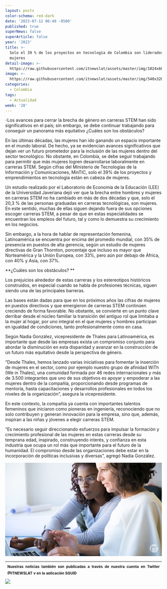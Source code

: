 ```yaml
---
layout: posts
color-schema: red-dark
date: '2023-07-12 06:40 -0500'
published: true
superNews: false
superArticle: false
year: '2023'
title: >-
  Solo el 39 % de los proyectos en tecnología de Colombia son liderados por
  mujeres
detail-image: >-
  https://raw.githubusercontent.com/itnewslat/assets/master/img/1024x680/dos-mujeres-una-laptop-g.jpg
image: >-
  https://raw.githubusercontent.com/itnewslat/assets/master/img/540x320/dos-mujeres-una-laptop-p.jpg
categories:
  - Colombia
tags:
  - Actualidad
week: '28'
---
```

-Los avances para cerrar la brecha de género en carreras STEM han sido significativos en el país; sin embargo, se debe continuar trabajando para conseguir un panorama más equitativo ¿Cuáles son los obstáculos?

En las últimas décadas, las mujeres han ido ganando un espacio importante en el mundo laboral. De hecho, ya se evidencian avances significativos que dejan ver un futuro prometedor para la inclusión de las mujeres dentro del sector tecnológico. No obstante, en Colombia, se debe seguir trabajando para permitir que más mujeres logren desarrollarse laboralmente en carreras STEM. Según cifras del Ministerio de Tecnologías de la Información y Comunicaciones, MinTIC, solo el 39% de los proyectos y emprendimientos en tecnología están en cabeza de mujeres.

Un estudio realizado por el Laboratorio de Economía de la Educación (LEE) de la Universidad Javeriana dejó ver que la brecha entre hombres y mujeres en carreras STEM no ha cambiado en más de dos décadas y que, solo el 20,3 % de las personas graduadas en carreras tecnológicas, son mujeres. En este sentido, muchas de ellas siguen dejando fuera de sus opciones escoger carreras STEM, a pesar de que en estas especialidades se encuentran los empleos del futuro, tal y como lo demuestra su crecimiento en los negocios. 

Sin embargo, a la hora de hablar de representación femenina, Latinoamérica se encuentra por encima del promedio mundial, con 35% de presencia en puestos de alta gerencia, según un estudio de mujeres directivas de Gran Thornton, porcentaje que incluso es mayor que Norteamérica y la Unión Europea, con 33%, pero aún por debajo de África, con 40% y Asia, con 37%.

**¿Cuáles son los obstáculos? **

Los prejuicios alrededor de estas carreras y los estereotipos históricos construidos, en especial cuando se habla de profesiones técnicas, siguen siendo una de las principales barreras.

Las bases están dadas para que en los próximos años las cifras de mujeres en puestos directivos y que emergieron de carreras STEM continúen creciendo de forma favorable. No obstante, se convierte en un punto clave derribar desde el núcleo familiar la transición del antiguo rol que limitaba a la mujer al hogar, por uno integral en el que mujeres y hombres participan en igualdad de condiciones, tanto profesionalmente como en casa.

Según Nadia González, vicepresidente de Thales para Latinoamérica, es importante que desde las empresas exista un compromiso conjunto para abordar la disminución en esta disparidad y avanzar en la construcción de un futuro más equitativo desde la perspectiva de género.

“Desde Thales, hemos lanzado varias iniciativas para fomentar la inserción de mujeres en el sector, como por ejemplo nuestro grupo de afinidad WiTh (We in Thales), una comunidad formada por 46 redes internacionales y más de 3.500 integrantes que uno de sus objetivos es apoyar y empoderar a las mujeres dentro de la compañía, proporcionando desde programas de mentoría, hasta capacitaciones y desarrollos profesionales en todos los niveles de la organización”, asegura la vicepresidente.
 
En este contexto, la compañía ya cuenta con importantes talentos femeninos que iniciaron como pioneras en ingeniería, reconociendo que no solo contribuyen y generan innovación para la empresa, sino que, además, inspiran a las niñas y jóvenes a elegir carreras STEM. 

“Es necesario seguir direccionando esfuerzos para impulsar la formación y crecimiento profesional de las mujeres en estas carreras desde su temprana edad, inspirado, construyendo interés, y confianza en esta industria que ocupa un rol más que importante para el futuro de la humanidad. El compromiso desde las organizaciones debe estar en la incorporación de políticas inclusivas y diversas”, agregó Nadia González.

![](https://raw.githubusercontent.com/itnewslat/assets/master/img/540x320/dos-mujeres-una-laptop-p.jpg)

<table style="height: 42px;" width="569">
<tbody>
<tr>
<td style="text-align: justify;"><sub><strong>Nuestras noticias también son publicadas a través de nuestra cuenta en Twitter <a href="https://twitter.com/itnewslat?lang=es">@ITNEWSLAT</a> y en la aplicación <a href="https://squidapp.co/en/">SQUID</a></strong></sub></td>
</tr>
</tbody>
</table>
<img src="https://tracker.metricool.com/c3po.jpg?hash=56f88a41e39ab42c063cc51676587a04"/>